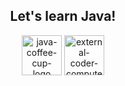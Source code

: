 <h2 align="center"> Let's learn Java! </h2>

<p align="center">

<img width="64" height="64" src="https://img.icons8.com/nolan/64/java-coffee-cup-logo.png" alt="java-coffee-cup-logo"/>
<img width="64" height="64" src="https://img.icons8.com/external-flaticons-lineal-color-flat-icons/64/external-coder-computer-science-flaticons-lineal-color-flat-icons-2.png" alt="external-coder-computer-science-flaticons-lineal-color-flat-icons-2"/>

</p> 




